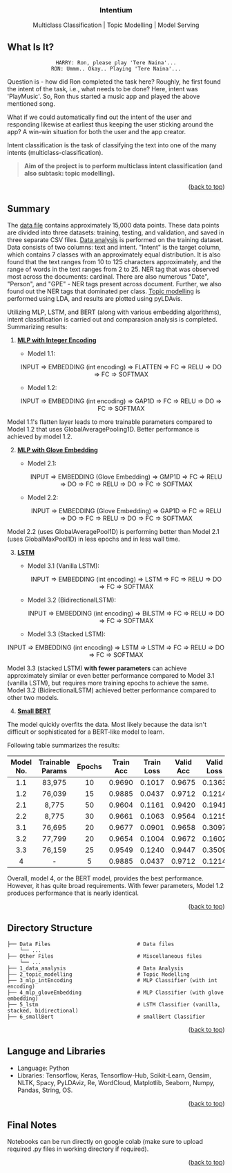 <!-- PROJECT NAME -->

<br />
<div align="center">
  <h3 align="center">Intentium</h3>
  <p align="center">
    Multiclass Classification | Topic Modelling | Model Serving
  </p>
</div>

<!-- ABOUT PROJECT -->
## What Is It?
<div align="center">

    HARRY: Ron, please play 'Tere Naina'...
    RON: Ummm.. Okay.. Playing 'Tere Naina'...
    
</div>

Question is - how did Ron completed the task here? Roughly, he first found the intent of the task, i.e., what needs to be done? Here, intent was 'PlayMusic'. So, Ron thus started a music app and played the above mentioned song.

What if we could automatically find out the intent of the user and responding likewise at earliest thus keeping the user sticking around the app? A win-win situation for both the user and the app creator.

Intent classification is the task of classifying the text into one of the many intents (multiclass-classification).

> <b>Aim of the project is to perform multiclass intent classification (and also subtask: topic modelling).</b>

<p align="right">(<a href="#top">back to top</a>)</p>


<!-- PROJECT SUMMARY -->
## Summary

The <a href="Data">data file</a> contains approximately 15,000 data points. These data points are divided into three datasets: training, testing, and validation, and saved in three separate CSV files. <a href="1_data_analysis.ipynb">Data analysis</a> is performed on the training dataset. Data consists of two columns: text and intent. "Intent" is the target column, which contains 7 classes with an approximately equal distribution. It is also found that the text ranges from 10 to 125 characters approximately, and the range of words in the text ranges from 2 to 25. NER tag that was observed most across the documents: cardinal. There are also numerous "Date", "Person", and "GPE" - NER tags present across document. Further, we also found out the NER tags that dominated per class. <a href="2_topic_modelling.ipynb">Topic modelling</a> is performed using LDA, and results are plotted using pyLDAvis.

Utilizing MLP, LSTM, and BERT (along with various embedding algorithms), intent classification is carried out and comparasion analysis is completed. Summarizing results:

1.  <a href="3_mlp_intEncoding.ipynb"><b>MLP with Integer Encoding</b></a>

    * Model 1.1:

    <p align='center'>
    INPUT => EMBEDDING (int encoding) => FLATTEN => FC => RELU => DO => FC => SOFTMAX
    </p>

     * Model 1.2:
    <p align='center'>
      INPUT => EMBEDDING (int encoding) => GAP1D => FC => RELU => DO => FC => SOFTMAX
    </p>

Model 1.1's flatten layer leads to more trainable parameters compared to Model 1.2 that uses GlobalAveragePooling1D. Better performance is achieved by model 1.2.

2.   <a href="4_mlp_gloveEmbedding.ipynb"><b>MLP with Glove Embedding</b></a>
    
      * Model 2.1:
    <p align='center'>
      INPUT => EMBEDDING (Glove Embedding) => GMP1D => FC => RELU => DO => FC => RELU => DO => FC => SOFTMAX
    </p>
    
      * Model 2.2:
    <p align='center'>
      INPUT => EMBEDDING (Glove Embedding) => GAP1D => FC => RELU => DO => FC => RELU => DO => FC => SOFTMAX
    </p>
    
Model 2.2 (uses GlobalAveragePool1D) is performing better than Model 2.1 (uses GlobalMaxPool1D) in less epochs and in less wall time.

3.   <a href="5_lstm.ipynb"><b>LSTM</b></a>

      * Model 3.1 (Vanilla LSTM):
    <p align='center'>
      INPUT => EMBEDDING (int encoding) => LSTM => FC => RELU => DO => FC => SOFTMAX
    </p>
    
    
      * Model 3.2 (BidirectionalLSTM):
    <p align='center'>
      INPUT => EMBEDDING (int encoding) => BiLSTM => FC => RELU => DO => FC => SOFTMAX
    </p>

   
      * Model 3.3 (Stacked LSTM):
<p align='center'>
      INPUT => EMBEDDING (int encoding) => LSTM => LSTM => FC => RELU => DO => FC => SOFTMAX
</p>

Model 3.3 (stacked LSTM) <b>with fewer parameters</b> can achieve approximately similar or even better performance compared to Model 3.1 (vanilla LSTM), but requires more training epochs to achieve the same. Model 3.2 (BidirectionalLSTM) achieved better performance compared to other two models.

4. <a href="6_smallBERT.ipynb"><b>Small BERT</b></a> 

The model quickly overfits the data. Most likely because the data isn't difficult or sophisticated for a BERT-like model to learn.

Following table summarizes the results:

<div align="center">

Model No. | Trainable Params | Epochs| Train Acc | Train Loss | Valid Acc | Valid Loss | Test Acc | Test Loss | Wall Time
:----------------: | :----------------: | :----------------: | :----------------: | :----------------: | :----------------: | :----------------: | :----------------: | :----------------: | :----------------:
1.1 | 83,975 | 10 | 0.9690 | 0.1017 | 0.9675 | 0.1363 | 0.9671 | 0.1276 | 9.2s
1.2 | 76,039 | 15 | 0.9885 | 0.0437 | 0.9712 | 0.1214 | 0.9710 | 0.1055 | 12.9s
2.1 | 8,775 | 50 | 0.9604 | 0.1161 | 0.9420 | 0.1941 | 0.9406 | 0.2205 | 36.8s
2.2 | 8,775 | 30 | 0.9661 | 0.1063 | 0.9564 | 0.1215 | 0.9562 | 0.1206 | 22.1s
3.1 | 76,695 | 20 | 0.9677 | 0.0901 | 0.9658 | 0.3097 | 0.9617 | 0.3599 | 5m31s
3.2 | 77,799 | 20 | 0.9654 | 0.1004 | 0.9672 | 0.1602 | 0.9632 | 0.2153 | 7m29s
3.3 | 76,159 | 25 | 0.9549 | 0.1240 | 0.9447 | 0.3509 | 0.9499 | 0.3423 | 11m29s
4 | - | 5 | 0.9885 | 0.0437 | 0.9712 | 0.1214 | 0.9757 | 0.1063 | 2m33s

</div>

Overall, model 4, or the BERT model, provides the best performance. However, it has quite broad requirements. With fewer parameters, Model 1.2 produces performance that is nearly identical. 

<p align="right">(<a href="#top">back to top</a>)</p>


<!-- Project Directory Structure -->
## Directory Structure
```
├── Data Files                            # Data files              
    └── ...         
├── Other Files                           # Miscellaneous files
    └── ...
├── 1_data_analysis                       # Data Analysis
├── 2_topic_modelling                     # Topic Modelling
├── 3_mlp_intEncoding                     # MLP Classifier (with int encoding)
├── 4_mlp_gloveEmbedding                  # MLP Classifier (with glove embedding)
├── 5_lstm                                # LSTM Classifier (vanilla, stacked, bidirectional)
├── 6_smallBert                           # smallBert Classifier
```

<p align="right">(<a href="#top">back to top</a>)</p>


<!-- Tools and Libraries used -->
## Languge and Libraries

*   Language: Python
*   Libraries: Tensorflow, Keras, Tensorflow-Hub, Scikit-Learn, Gensim, NLTK, Spacy, PyLDAviz, Re, WordCloud, Matplotlib, Seaborn, Numpy, Pandas, String, OS.

<p align="right">(<a href="#top">back to top</a>)</p>

<!-- Final Notes -->
## Final Notes

Notebooks can be run directly on google colab (make sure to upload required .py files in working directory if required).

<p align="right">(<a href="#top">back to top</a>)</p>
